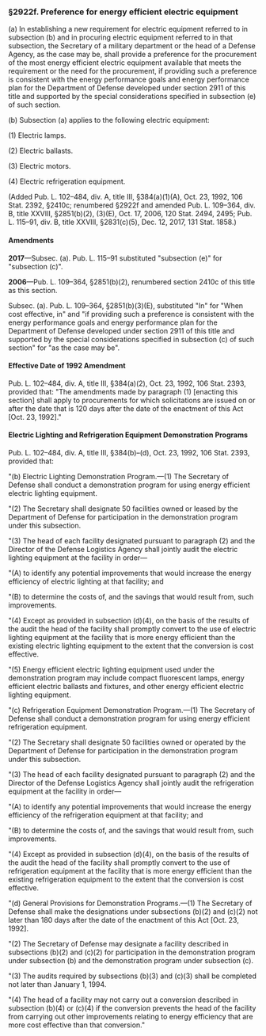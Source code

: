 ### §2922f. Preference for energy efficient electric equipment ###

(a) In establishing a new requirement for electric equipment referred to in subsection (b) and in procuring electric equipment referred to in that subsection, the Secretary of a military department or the head of a Defense Agency, as the case may be, shall provide a preference for the procurement of the most energy efficient electric equipment available that meets the requirement or the need for the procurement, if providing such a preference is consistent with the energy performance goals and energy performance plan for the Department of Defense developed under section 2911 of this title and supported by the special considerations specified in subsection (e) of such section.

(b) Subsection (a) applies to the following electric equipment:

(1) Electric lamps.

(2) Electric ballasts.

(3) Electric motors.

(4) Electric refrigeration equipment.

(Added Pub. L. 102–484, div. A, title III, §384(a)(1)(A), Oct. 23, 1992, 106 Stat. 2392, §2410c; renumbered §2922f and amended Pub. L. 109–364, div. B, title XXVIII, §2851(b)(2), (3)(E), Oct. 17, 2006, 120 Stat. 2494, 2495; Pub. L. 115–91, div. B, title XXVIII, §2831(c)(5), Dec. 12, 2017, 131 Stat. 1858.)

#### Amendments ####

**2017**—Subsec. (a). Pub. L. 115–91 substituted "subsection (e)" for "subsection (c)".

**2006**—Pub. L. 109–364, §2851(b)(2), renumbered section 2410c of this title as this section.

Subsec. (a). Pub. L. 109–364, §2851(b)(3)(E), substituted "In" for "When cost effective, in" and "if providing such a preference is consistent with the energy performance goals and energy performance plan for the Department of Defense developed under section 2911 of this title and supported by the special considerations specified in subsection (c) of such section" for "as the case may be".

#### Effective Date of 1992 Amendment ####

Pub. L. 102–484, div. A, title III, §384(a)(2), Oct. 23, 1992, 106 Stat. 2393, provided that: "The amendments made by paragraph (1) [enacting this section] shall apply to procurements for which solicitations are issued on or after the date that is 120 days after the date of the enactment of this Act [Oct. 23, 1992]."

#### Electric Lighting and Refrigeration Equipment Demonstration Programs ####

Pub. L. 102–484, div. A, title III, §384(b)–(d), Oct. 23, 1992, 106 Stat. 2393, provided that:

"(b) Electric Lighting Demonstration Program.—(1) The Secretary of Defense shall conduct a demonstration program for using energy efficient electric lighting equipment.

"(2) The Secretary shall designate 50 facilities owned or leased by the Department of Defense for participation in the demonstration program under this subsection.

"(3) The head of each facility designated pursuant to paragraph (2) and the Director of the Defense Logistics Agency shall jointly audit the electric lighting equipment at the facility in order—

"(A) to identify any potential improvements that would increase the energy efficiency of electric lighting at that facility; and

"(B) to determine the costs of, and the savings that would result from, such improvements.

"(4) Except as provided in subsection (d)(4), on the basis of the results of the audit the head of the facility shall promptly convert to the use of electric lighting equipment at the facility that is more energy efficient than the existing electric lighting equipment to the extent that the conversion is cost effective.

"(5) Energy efficient electric lighting equipment used under the demonstration program may include compact fluorescent lamps, energy efficient electric ballasts and fixtures, and other energy efficient electric lighting equipment.

"(c) Refrigeration Equipment Demonstration Program.—(1) The Secretary of Defense shall conduct a demonstration program for using energy efficient refrigeration equipment.

"(2) The Secretary shall designate 50 facilities owned or operated by the Department of Defense for participation in the demonstration program under this subsection.

"(3) The head of each facility designated pursuant to paragraph (2) and the Director of the Defense Logistics Agency shall jointly audit the refrigeration equipment at the facility in order—

"(A) to identify any potential improvements that would increase the energy efficiency of the refrigeration equipment at that facility; and

"(B) to determine the costs of, and the savings that would result from, such improvements.

"(4) Except as provided in subsection (d)(4), on the basis of the results of the audit the head of the facility shall promptly convert to the use of refrigeration equipment at the facility that is more energy efficient than the existing refrigeration equipment to the extent that the conversion is cost effective.

"(d) General Provisions for Demonstration Programs.—(1) The Secretary of Defense shall make the designations under subsections (b)(2) and (c)(2) not later than 180 days after the date of the enactment of this Act [Oct. 23, 1992].

"(2) The Secretary of Defense may designate a facility described in subsections (b)(2) and (c)(2) for participation in the demonstration program under subsection (b) and the demonstration program under subsection (c).

"(3) The audits required by subsections (b)(3) and (c)(3) shall be completed not later than January 1, 1994.

"(4) The head of a facility may not carry out a conversion described in subsection (b)(4) or (c)(4) if the conversion prevents the head of the facility from carrying out other improvements relating to energy efficiency that are more cost effective than that conversion."
